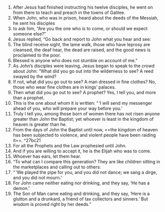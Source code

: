 1. After Jesus had finished instructing his twelve disciples, he went on from there to teach and preach in the towns of Galilee.
2. When John, who was in prison, heard about the deeds of the Messiah, he sent his disciples 
3. to ask him, “Are you the one who is to come, or should we expect someone else?”
4. Jesus replied, “Go back and report to John what you hear and see:
5. The blind receive sight, the lame walk, those who have leprosy are cleansed, the deaf hear, the dead are raised, and the good news is proclaimed to the poor.
6. Blessed is anyone who does not stumble on account of me.”
7. As John’s disciples were leaving, Jesus began to speak to the crowd about John: “What did you go out into the wilderness to see? A reed swayed by the wind?
8. If not, what did you go out to see? A man dressed in fine clothes? No, those who wear fine clothes are in kings’ palaces.
9. Then what did you go out to see? A prophet? Yes, I tell you, and more than a prophet.
10. This is the one about whom it is written: “ ‘I will send my messenger ahead of you,
who will prepare your way before you.’
11.  Truly I tell you, among those born of women there has not risen anyone greater than John the Baptist; yet whoever is least in the kingdom of heaven is greater than he.
12. From the days of John the Baptist until now, ==the kingdom of heaven has been subjected to violence, and violent people have been raiding it==. ^27bc21
13. For all the Prophets and the Law prophesied until John.
14. And if you are willing to accept it, he is the Elijah who was to come.
15. Whoever has ears, let them hear.
16.  “To what can I compare this generation? They are like children sitting in the marketplaces and calling out to others:
17.  “ ‘We played the pipe for you, and you did not dance; we sang a dirge, and you did not mourn.’
18.  For John came neither eating nor drinking, and they say, ‘He has a demon.’
19. The Son of Man came eating and drinking, and they say, ‘Here is a glutton and a drunkard, a friend of tax collectors and sinners.’ But wisdom is proved right by her deeds.”